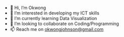 - 👋 Hi, I’m Okwong
- 👀 I’m interested in developing my ICT skills
- 🌱 I’m currently learning Data Visualization
- 💞️ I’m looking to collaborate on Coding/Programming
- 📫 Reach me on okwongjohnson@gmail.com

<!---
shombe/shombe is a ✨ special ✨ repository because its `README.md` (this file) appears on your GitHub profile.
You can click the Preview link to take a look at your changes.
--->
